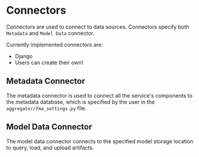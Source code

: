 # Connectors 

Connectors are used to connect to data sources. Connectors specify both `Metadata`
and `Model Data` connector.

Currently implemented connectors are:
- Django
- Users can create their own!

## Metadata Connector 
The metadata connector is used to connect all the service's components to the 
metadata database, which is specified by the user in the `aggregator/fma_settings.py`
file. 


## Model Data Connector
The model data connector connects to the specified model storage location to query, 
load, and upload artifacts.
